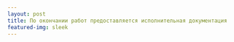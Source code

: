 ```yaml
---
layout: post
title: По окончании работ предоставляется исполнительная документация
featured-img: sleek
---
```



